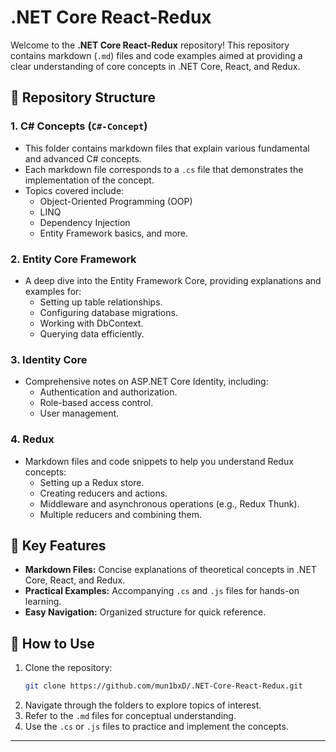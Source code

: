 # .NET Core React-Redux

Welcome to the **.NET Core React-Redux** repository! This repository contains markdown (`.md`) files and code examples aimed at providing a clear understanding of core concepts in .NET Core, React, and Redux.

## 📂 Repository Structure

### 1. **C# Concepts (`C#-Concept`)**
   - This folder contains markdown files that explain various fundamental and advanced C# concepts.
   - Each markdown file corresponds to a `.cs` file that demonstrates the implementation of the concept.
   - Topics covered include:
     - Object-Oriented Programming (OOP)
     - LINQ
     - Dependency Injection
     - Entity Framework basics, and more.

### 2. **Entity Core Framework**
   - A deep dive into the Entity Framework Core, providing explanations and examples for:
     - Setting up table relationships.
     - Configuring database migrations.
     - Working with DbContext.
     - Querying data efficiently.

### 3. **Identity Core**
   - Comprehensive notes on ASP.NET Core Identity, including:
     - Authentication and authorization.
     - Role-based access control.
     - User management.

### 4. **Redux**
   - Markdown files and code snippets to help you understand Redux concepts:
     - Setting up a Redux store.
     - Creating reducers and actions.
     - Middleware and asynchronous operations (e.g., Redux Thunk).
     - Multiple reducers and combining them.

## 📜 Key Features
- **Markdown Files:** Concise explanations of theoretical concepts in .NET Core, React, and Redux.
- **Practical Examples:** Accompanying `.cs` and `.js` files for hands-on learning.
- **Easy Navigation:** Organized structure for quick reference.

## 🚀 How to Use
1. Clone the repository:
   ```bash
   git clone https://github.com/mun1bxD/.NET-Core-React-Redux.git
   ```
2. Navigate through the folders to explore topics of interest.
3. Refer to the `.md` files for conceptual understanding.
4. Use the `.cs` or `.js` files to practice and implement the concepts.

---
